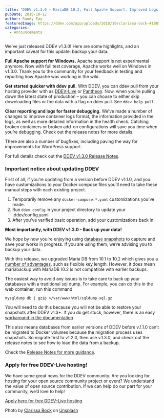 ```yaml
---
title: "DDEV v1.3.0 – MariaDB 10.2, Full Apache Support, Improved Logs, Pull Command Options"
pubDate: 2018-10-12
author: Randy Fay
featuredImage: https://ddev.com/app/uploads/2018/10/clarissa-bock-418873-unsplash-e1539369093961.jpg
categories:
  - Announcements
---
```


We’ve just released DDEV v1.3.0! Here are some highlights, and an important caveat for this update: backup your data.

**Full Apache support for Windows.** Apache support is not experimental anymore. Now with full test coverage, Apache works well on Windows in v1.3.0\. Thank you to the community for your feedback in testing and reporting how Apache was working in the wild.

**Get started quicker with ddev pull.** With DDEV, you can ddev pull from your hosting provider with as [DDEV-Live](https://ddev.readthedocs.io/en/latest/users/providers/drud-s3/) or [Pantheon](https://ddev.readthedocs.io/en/latest/users/providers/pantheon/). Now, when you’re pulling down the latest state of production – you can choose to either skip downloading files or the data with a flag on ddev pull. See `ddev help pull`.

**Clear reporting and logs for faster debugging.** We’ve made a number of changes to improve container logs format, the information provided in the logs, as well as more detailed information in the health check. Catching broken containers or broken add-on configurations will save you time when you’re debugging. Check out the release notes for more details.

There are also a number of bugfixes, including paving the way for improvements for WordPress support.

For full details check out the [DDEV v1.3.0 Release Notes](https://github.com/drud/ddev/releases/tag/v1.3.0).

### Important notice about updating DDEV

First of all, if you’re updating from a version before DDEV v1.1.0, and you have customizations to your Docker compose files you’ll need to take these manual steps with each existing project.

1. Temporarily remove any `docker-compose.*.yaml` customizations you’ve made.
2. Run `ddev config` in your project directory to update your .ddev/config.yaml
3. After you’ve verified basic operation, add your customizations back in.

**Most importantly, with DDEV v1.3.0 – Back up your data!**

We hope by now you’re enjoying using [database snapshots](https://ddev.readthedocs.io/en/latest/users/cli-usage/#snapshotting-and-restoring-a-database) to capture and save your works in progress. If you are using them, we’re advising you to backup your data.

With this release, we upgraded Maria DB from 10.1 to 10.2 which gives you a [number of advantages](https://mariadb.com/kb/en/library/changes-improvements-in-mariadb-102/), such as flexible key length. However, it does mean mariabackup with MariaDB 10.2 is not compatible with earlier backups.

The easiest way to avoid any issues is to take care to back up your databases with a traditional sql dump. For example, you can do this in the web container, run this command

`mysqldump db | gzip >/var/www/html/sqldump.sql.gz`

You will need to do this because you will not be able to restore your snapshots after DDEV v1.3+. If you do get stuck, however, there is an easy [workaround in the documentation](https://ddev.readthedocs.io/en/latest/users/troubleshooting/#cant-restore-snapshot-created-before-ddev-v13).

This also means databases from earlier versions of DDEV before v.1.1.0 can’t be migrated to Docker volumes because the migration process uses snapshots. So migrate first to v1.2.0, then use v.1.3.0, and check out the release notes to see how to load the data from a backup.

Check the [Release Notes for more guidance](https://github.com/drud/ddev/releases/tag/v1.3.0).

### Apply for free DDEV-Live hosting!

We have some great news for the DDEV community. Are you looking for hosting for your open source community project or event? We understand the value of open source contribution. If we can help do our part for your community, we’d love to help!

[Apply here for free DDEV-Live hosting](https://goo.gl/forms/2XjlbNAIZZ4HUVlG2)

Photo by [Clarissa Bock](https://unsplash.com/photos/nqJwKcnfyqU?utm%5Fsource=unsplash&utm%5Fmedium=referral&utm%5Fcontent=creditCopyText) on [Unsplash](https://unsplash.com/?utm%5Fsource=unsplash&utm%5Fmedium=referral&utm%5Fcontent=creditCopyText)

